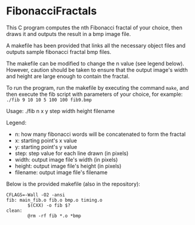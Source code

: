 # FibonacciFractals
This C program computes the nth Fibonacci fractal of your choice, then draws it and outputs the result in a bmp image file.

A makefile has been provided that links all the necessary object files and outputs sample fibonacci fractal bmp files.

The makefile can be modified to change the n value (see legend below). However, caution should be taken to ensure that the output image's width and height are large enough to contain the fractal.

To run the program, run the makefile by executing the command `make`, and then execute the fib script with parameters of your choice, for example: `./fib 9 10 10 5 100 100 fib9.bmp`

Usage: ./fib n x y step width height filename

Legend:
- n: how many fibonacci words will be concatenated to form the fractal
- x: starting point's x value
- y: starting point's y value
- step: step value for each line drawn (in pixels)
- width: output image file's width (in pixels)
- height: output image file's height (in pixels)
- filename: output image file's filename

Below is the provided makefile (also in the repository):

```
CFLAGS=-Wall -O2 -ansi
fib: main_fib.o fib.o bmp.o timing.o
        $(CXX) -o fib $?
clean:
        @rm -rf fib *.o *bmp
```
